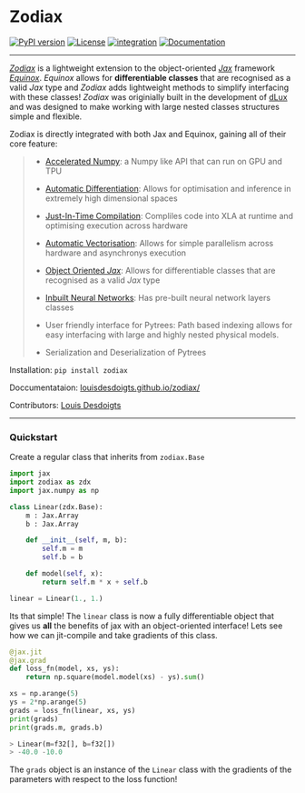 <!-- <h1 align='center'>Zodiax</h1> -->
# Zodiax

[![PyPI version](https://badge.fury.io/py/zodiax.svg)](https://badge.fury.io/py/zodiax)
[![License](https://img.shields.io/badge/License-BSD%203--Clause-blue.svg)](https://opensource.org/licenses/BSD-3-Clause)
[![integration](https://github.com/LouisDesdoigts/zodiax/actions/workflows/tests.yml/badge.svg)](https://github.com/LouisDesdoigts/zodiax/actions/workflows/tests.yml)
[![Documentation](https://github.com/LouisDesdoigts/zodiax/actions/workflows/documentation.yml/badge.svg)](https://louisdesdoigts.github.io/zodiax/)

---

[_Zodiax_](https://github.com/LouisDesdoigts/zodiax) is a lightweight extension to the object-oriented [_Jax_](https://github.com/google/jax) framework [_Equinox_](https://github.com/patrick-kidger/equinox). _Equinox_ allows for **differentiable classes** that are recognised as a valid _Jax_ type and _Zodiax_ adds lightweight methods to simplify interfacing with these classes! _Zodiax_ was originially built in the development of [dLux](https://github.com/LouisDesdoigts/dLux) and was designed to make working with large nested classes structures simple and flexible.

Zodiax is directly integrated with both Jax and Equinox, gaining all of their core feature:

> - [Accelerated Numpy](https://jax.readthedocs.io/en/latest/jax-101/01-jax-basics.html): a Numpy like API that can run on GPU and TPU
>
> - [Automatic Differentiation](https://jax.readthedocs.io/en/latest/jax-101/04-advanced-autodiff.html): Allows for optimisation and inference in extremely high dimensional spaces
>
> - [Just-In-Time Compilation](https://jax.readthedocs.io/en/latest/jax-101/02-jitting.html): Compliles code into XLA at runtime and optimising execution across hardware
>
> - [Automatic Vectorisation](https://jax.readthedocs.io/en/latest/jax-101/03-vectorization.html): Allows for simple parallelism across hardware and asynchronys execution
>
> - [Object Oriented _Jax_](https://docs.kidger.site/equinox/all-of-equinox/): Allows for differentiable classes that are recognised as a valid _Jax_ type
>
> - [Inbuilt Neural Networks](https://docs.kidger.site/equinox/api/nn/linear/): Has pre-built neural network layers classes
>
> - User friendly interface for Pytrees: Path based indexing allows for easy interfacing with large and highly nested physical models.
>
> - Serialization and Deserialization of Pytrees

Installation: ```pip install zodiax```

Doccumentataion: [louisdesdoigts.github.io/zodiax/](https://louisdesdoigts.github.io/zodiax/)

Contributors: [Louis Desdoigts](https://github.com/LouisDesdoigts)

---

### Quickstart

Create a regular class that inherits from `zodiax.Base`

```python
import jax
import zodiax as zdx
import jax.numpy as np

class Linear(zdx.Base):
    m : Jax.Array
    b : Jax.Array

    def __init__(self, m, b):
        self.m = m
        self.b = b

    def model(self, x):
        return self.m * x + self.b

linear = Linear(1., 1.)
```

Its that simple! The `linear` class is now a fully differentiable object that gives us **all** the benefits of jax with an object-oriented interface! Lets see how we can jit-compile and take gradients of this class.

```python
@jax.jit
@jax.grad
def loss_fn(model, xs, ys):
    return np.square(model.model(xs) - ys).sum()

xs = np.arange(5)
ys = 2*np.arange(5)
grads = loss_fn(linear, xs, ys)
print(grads)
print(grads.m, grads.b)
```

```python
> Linear(m=f32[], b=f32[])
> -40.0 -10.0
```

The `grads` object is an instance of the `Linear` class with the gradients of the parameters with respect to the loss function!

<!-- !!! tip "zodiax.filter_grad"
    If we replace the `jax.grad` decorator with `zdz.filter_grad` then we can choose speicifc parameters to take gradients with respect to! This is detailed in the [Using Zodiax section]((<https://louisdesdoigts.github.io/zodiax/docs/usage.md>)) of the docs.

!!! tip "Pretty-printing"
    All `zodiax` classes gain a pretty-printing method that will display the class instance in a nice readable format! Lets use it here to see what the gradients look like:

    ```python

    ```
    
    ```python
    > Linear(m=f32[], b=f32[])
    > -40.0 -10.0
    ``` -->